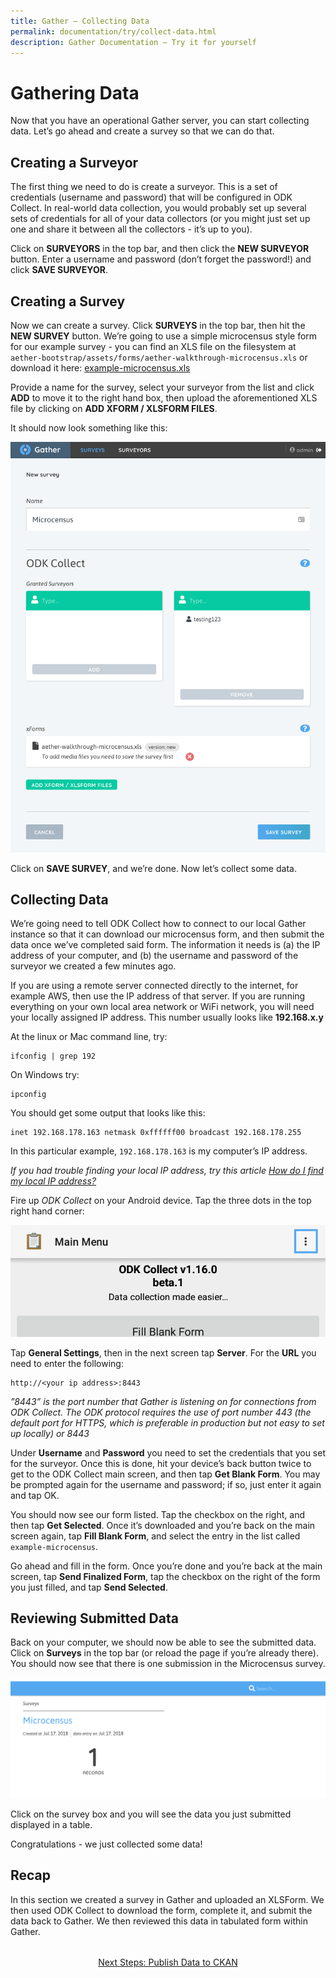 ```yaml
---
title: Gather – Collecting Data
permalink: documentation/try/collect-data.html
description: Gather Documentation – Try it for yourself
---
```


# Gathering Data

Now that you have an operational Gather server, you can start collecting data. Let’s go ahead and create a survey so that we can do that.

## Creating a Surveyor

The first thing we need to do is create a surveyor. This is a set of credentials (username and password) that will be configured in ODK Collect. In real-world data collection, you would probably set up several sets of credentials for all of your data collectors (or you might just set up one and share it between all the collectors - it’s up to you).

Click on **SURVEYORS** in the top bar, and then click the **NEW SURVEYOR** button. Enter a username and password (don’t forget the password!) and click **SAVE SURVEYOR**.

## Creating a Survey

Now we can create a survey. Click **SURVEYS** in the top bar, then hit the **NEW SURVEY** button. We’re going to use a simple microcensus style form for our example survey - you can find an XLS file on the filesystem at 
`aether-bootstrap/assets/forms/aether-walkthrough-microcensus.xls`  or download it here: [example-microcensus.xls](https://github.com/eHealthAfrica/aether-bootstrap/raw/master/assets/forms/example-microcensus.xls)

Provide a name for the survey, select your surveyor from the list and click **ADD** to move it to the right hand box, then upload the aforementioned XLS file by clicking on **ADD XFORM / XLSFORM FILES**.

It should now look something like this:

![Create a new survey](/images/gather-create-survey.png)

Click on **SAVE SURVEY**, and we’re done. Now let’s collect some data.

## Collecting Data

We’re going need to tell ODK Collect how to connect to our local Gather instance so that it can download our microcensus form, and then submit the data once we’ve completed said form. The information it needs is (a) the IP address of your computer, and (b) the username and password of the surveyor we created a few minutes ago. 

If you are using a remote server connected directly to the internet, for example AWS, then use the IP address of that server.  If you are running everything on your own local area network or WiFi network, you will need your locally assigned IP address.  This number usually looks like **192.168.x.y**  

At the linux or Mac command line, try:
```
ifconfig | grep 192
```
On Windows try: 
```
ipconfig
```
You should get some output that looks like this:
```
inet 192.168.178.163 netmask 0xffffff00 broadcast 192.168.178.255
```
In this particular example, `192.168.178.163` is my computer’s IP address.

*If you had trouble finding your local IP address, try this article [How do I find my local IP address?](https://www.whatismyip.com/questions/how-do-i-find-my-local-ip-address/)*

Fire up _ODK Collect_ on your Android device. Tap the three dots in the top right hand corner:

![ODK Collect settings menu](/images/gather-collect-dots.png)

Tap **General Settings**, then in the next screen tap **Server**. For the **URL** you need to enter the following:

```
http://<your ip address>:8443
```

*”8443” is the port number that Gather is listening on for connections from ODK Collect. The ODK protocol requires the use of port number 443 (the default port for HTTPS, which is preferable in production but not easy to set up locally) or 8443*

Under **Username** and **Password** you need to set the credentials that you set for the surveyor. Once this is done, hit your device’s back button twice to get to the ODK Collect main screen, and then tap **Get Blank Form**. You may be prompted again for the username and password; if so, just enter it again and tap OK.

You should now see our form listed. Tap the checkbox on the right, and then tap **Get Selected**. Once it’s downloaded and you’re back on the main screen again, tap **Fill Blank Form**, and select the entry in the list called `example-microcensus`.

Go ahead and fill in the form. Once you’re done and you’re back at the main screen, tap **Send Finalized Form**, tap the checkbox on the right of the form you just filled, and tap **Send Selected**.

## Reviewing Submitted Data

Back on your computer, we should now be able to see the submitted data. Click on **Surveys** in the top bar (or reload the page if you’re already there). You should now see that there is one submission in the Microcensus survey. 

![Gather Surveys screen with one submission](/images/gather-surveys-screen.png)

Click on the survey box and you will see the data you just submitted displayed in a table.

Congratulations - we just collected some data! 

## Recap 

In this section we created a survey in Gather and uploaded an XLSForm. We then used ODK Collect to download the form, complete it, and submit the data back to Gather. We then reviewed this data in tabulated form within Gather.

<div style="margin-top: 2rem; text-align: center"><a href="ckan">Next Steps: Publish Data to CKAN</a></div>
